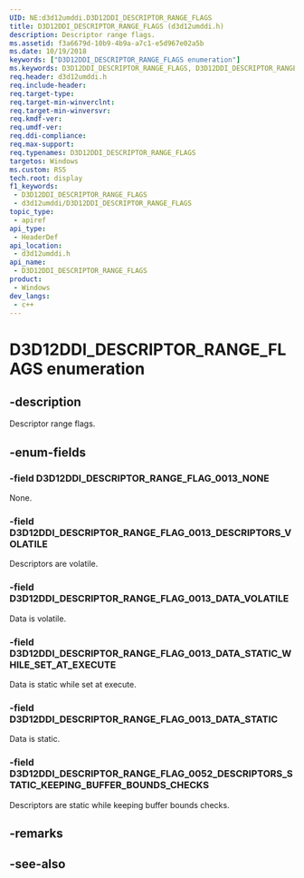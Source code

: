 ```yaml
---
UID: NE:d3d12umddi.D3D12DDI_DESCRIPTOR_RANGE_FLAGS
title: D3D12DDI_DESCRIPTOR_RANGE_FLAGS (d3d12umddi.h)
description: Descriptor range flags.
ms.assetid: f3a6679d-10b9-4b9a-a7c1-e5d967e02a5b
ms.date: 10/19/2018
keywords: ["D3D12DDI_DESCRIPTOR_RANGE_FLAGS enumeration"]
ms.keywords: D3D12DDI_DESCRIPTOR_RANGE_FLAGS, D3D12DDI_DESCRIPTOR_RANGE_FLAGS,
req.header: d3d12umddi.h
req.include-header: 
req.target-type: 
req.target-min-winverclnt: 
req.target-min-winversvr: 
req.kmdf-ver: 
req.umdf-ver: 
req.ddi-compliance: 
req.max-support: 
req.typenames: D3D12DDI_DESCRIPTOR_RANGE_FLAGS
targetos: Windows
ms.custom: RS5
tech.root: display
f1_keywords:
 - D3D12DDI_DESCRIPTOR_RANGE_FLAGS
 - d3d12umddi/D3D12DDI_DESCRIPTOR_RANGE_FLAGS
topic_type:
 - apiref
api_type:
 - HeaderDef
api_location:
 - d3d12umddi.h
api_name:
 - D3D12DDI_DESCRIPTOR_RANGE_FLAGS
product:
 - Windows
dev_langs:
 - c++
---
```


# D3D12DDI_DESCRIPTOR_RANGE_FLAGS enumeration


## -description

Descriptor range flags.

## -enum-fields

### -field D3D12DDI_DESCRIPTOR_RANGE_FLAG_0013_NONE

None.

### -field D3D12DDI_DESCRIPTOR_RANGE_FLAG_0013_DESCRIPTORS_VOLATILE

Descriptors are volatile.

### -field D3D12DDI_DESCRIPTOR_RANGE_FLAG_0013_DATA_VOLATILE

Data is volatile.

### -field D3D12DDI_DESCRIPTOR_RANGE_FLAG_0013_DATA_STATIC_WHILE_SET_AT_EXECUTE

Data is static while set at execute.

### -field D3D12DDI_DESCRIPTOR_RANGE_FLAG_0013_DATA_STATIC

Data is static.

### -field D3D12DDI_DESCRIPTOR_RANGE_FLAG_0052_DESCRIPTORS_STATIC_KEEPING_BUFFER_BOUNDS_CHECKS

Descriptors are static while keeping buffer bounds checks.

## -remarks

## -see-also

